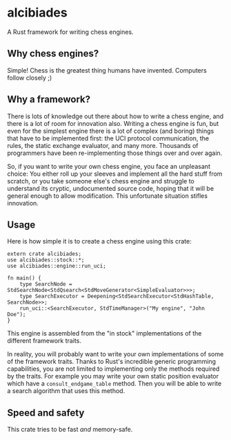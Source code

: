 # alcibiades

A Rust framework for writing chess engines.

## Why chess engines?

Simple! Chess is the greatest thing humans have invented. Computers
follow closely ;)

## Why a framework?

There is lots of knowledge out there about how to write a chess
engine, and there is a lot of room for innovation also. Writing a
chess engine is fun, but even for the simplest engine there is a lot
of complex (and boring) things that have to be implemented first: the
UCI protocol communication, the rules, the static exchange evaluator,
and many more. Thousands of programmers have been re-implementing
those things over and over again.

So, if you want to write your own chess engine, you face an unpleasant
choice: You either roll up your sleeves and implement all the hard
stuff from scratch, or you take someone else's chess engine and
struggle to understand its cryptic, undocumented source code, hoping
that it will be general enough to allow modification. This unfortunate
situation stifles innovation.

## Usage

Here is how simple it is to create a chess engine using this crate:

```rust,no_run
extern crate alcibiades;
use alcibiades::stock::*;
use alcibiades::engine::run_uci;

fn main() {
    type SearchNode = StdSearchNode<StdQsearch<StdMoveGenerator<SimpleEvaluator>>>;
    type SearchExecutor = Deepening<StdSearchExecutor<StdHashTable, SearchNode>>;
    run_uci::<SearchExecutor, StdTimeManager>("My engine", "John Doe");
}
```

This engine is assembled from the "in stock" implementations of the
different framework traits.

In reality, you will probably want to write your own implementations
of some of the framework traits. Thanks to Rust's incredible generic
programming capabilities, you are not limited to implementing only the
methods required by the traits. For example you may write your own
static position evaluator which have a `consult_endgame_table`
method. Then you will be able to write a search algorithm that uses
this method.

## Speed and safety

This crate tries to be fast *and* memory-safe.
